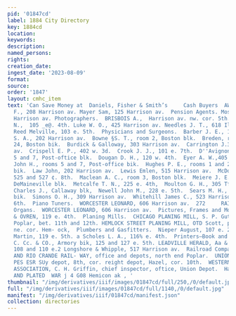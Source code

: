 ```yaml
---
pid: '01847cd'
label: 1884 City Directory
key: 1884cd
location: 
keywords: 
description: 
named_persons: 
rights: 
creation_date: 
ingest_date: '2023-08-09'
format: 
source: 
order: '1847'
layout: cmhc_item
text: 'Can Save Money at  Daniels, Fisher & Smith’s     Cash Buyers  AW  Pawn Brokers.  Cohn
  F., 208 Harrison av. Mayer Sam, 125 Harrison av.  Pension Agents. Moses W. E. 414
  Harrison av. Photographers.  BRISBOIS A.,  Harrison av. nw. cor. 5th. CLEMENTS ED.
  N.,  105 _e@. 4th. Luke W. O., 425 Harrison av. Needles J. T., 618 Ilarrison av.
  Reed Melville, 103 e. 5th.  Physicians and Surgeons.  Barber J. E., 142 e. 4th.  Bosanko
  S. A., 202 Harrison av.  Bowne §S. T., room 2, Boston blk.  Breden, rooms 23 and
  24, Boston bik.  Burdick & Galloway, 303 Harrison av.  Carrington J.3S., 309 Harrigon
  av.  Crispell E. P., 402 w. 3d.  Crook J. J., 101 e. 7th.  D''Avignon F. F., rooms
  5 and 7, Post-oftice blk.  Dougan D. H., 120 w. 4th.  Eyer A. W.,405 Harrison av,  Heron
  John H., rooms 5 and 7, Post-office bik.  Hughes P. E., rooms 1 and 2, Callaway
  bik.  Law John, 202 Harrison av.  Lewis Emlen, 515 Harrison av.  McDonald Robert,
  525 and 527 ¢. 8th.  Maclean A. C., room 3, Boston blk.  Meiere J. E., room’ 8,
  DeMaineville blk.  Metcalfe T. N., 225 e. 4th,  Moulton G. H., 305 Tfarrison av.  Mullen
  Charles J., Callaway blk,  Newell John M., 228 e. 5th.  Sears M. H., room 6, Boston
  bik.  Simons O. H., 309 Harrison av.  Whitehill James C., 523 Harrison avy., cer.
  6th.  Piano Tuners.  WORCESTER LEONARD, 606 Harrison av.  272     RAI  Pianos and
  Organs.  WORCESTER LEONARD, 606 Harrison av.  Pictures, Frames and Mouldings  OLESON
  & OVREN, 119 e. 4th.  Planing Mills.  CHICAGO PLANING MILL, S. P. Gutghall, propr.,
  Poplar, bet. 11th and 12th. HEMLOCK STREET PLANING MILL, OTD Scott, propr., 9th,
  ne. cor. Hem- ock,  Plumbers and Gasfitters.  Nieper August, 107 e. 2d. O’Brien
  Martin, 119 e. 5th. a Scholes L. A., 116% e. 4th.  Printers—Book and Job.  DAVIS
  C. Cc. & CO., Armory bik, 125 and 127 e. 5th. LEADVILLE HERALD, Aa & Dillon, proprs.,
  108 and 110 e.2 Longshore & Whipple, 517 Harrison av.  Railroad Companies.  DENVER
  AND RIO CRANDE RAIL- WAY, office and depots, north end Poplar.  UNION PACIFIC RAILWAY,
  PES ESR SUy depot, 8th, cor. reight depot, Hazel, cor. 10th.  WESTERN COLORADO RAILWAY
  ASSOCIATION, C. H. Griffin, chief inspector, oftice, Union Depot.  Hazel,     SILVER
  AND PLATED  WAR j 4 G08 Hemicon ak , '
thumbnail: "/img/derivatives/iiif/images/01847cd/full/250,/0/default.jpg"
full: "/img/derivatives/iiif/images/01847cd/full/1140,/0/default.jpg"
manifest: "/img/derivatives/iiif/01847cd/manifest.json"
collection: directories
---
```

